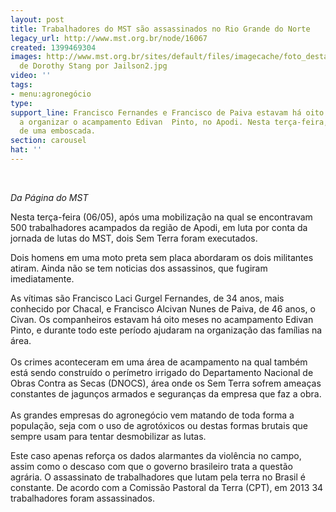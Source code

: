 ```yaml
---
layout: post
title: Trabalhadores do MST são assassinados no Rio Grande do Norte
legacy_url: http://www.mst.org.br/node/16067
created: 1399469304
images: http://www.mst.org.br/sites/default/files/imagecache/foto_destaque/Brasil  Assassinato
  de Dorothy Stang por Jailson2.jpg
video: ''
tags:
- menu:agronegócio
type: 
support_line: Francisco Fernandes e Francisco de Paiva estavam há oito meses ajudando
  a organizar o acampamento Edivan  Pinto, no Apodi. Nesta terça-feira, foram vítimas
  de uma emboscada.
section: carousel
hat: ''
---
```

<p><em><br></em></p><p><em>Da Página do MST</em></p><p>Nesta terça-feira (06/05), após uma mobilização na qual se encontravam 500 trabalhadores acampados da região de Apodi, em luta por conta da jornada de lutas do MST, dois Sem&nbsp;Terra foram executados.&nbsp;</p><p>Dois homens em uma moto preta sem placa abordaram os dois militantes atiram. Ainda não se tem noticias dos  assassinos, que fugiram imediatamente.</p><p>As vítimas são Francisco Laci Gurgel Fernandes, de 34 anos, mais conhecido por Chacal, e Francisco Alcivan Nunes de Paiva, de 46 anos, o Civan. Os companheiros estavam há oito meses no acampamento Edivan Pinto, e durante todo este período ajudaram na organização das famílias na área.<br><br>Os crimes aconteceram em uma área de acampamento na qual também está sendo construído o perímetro irrigado do Departamento Nacional de Obras Contra as Secas (DNOCS), área onde os Sem Terra sofrem ameaças constantes de jagunços armados e seguranças da empresa que faz a obra.<br><br>As grandes empresas do agronegócio vem matando de toda forma a população, seja com o uso de agrotóxicos ou destas formas brutais que sempre usam para tentar desmobilizar as lutas.</p><p>Este caso apenas  reforça os dados alarmantes da violência no campo, assim como o  descaso com que o governo brasileiro trata a questão agrária. O assassinato de trabalhadores que lutam pela terra no Brasil é constante. De acordo com a Comissão Pastoral da Terra&nbsp;(CPT), em 2013 34 trabalhadores foram assassinados.</p>
